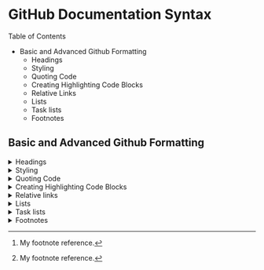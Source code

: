 # GitHub Documentation Syntax

Table of Contents
- Basic and Advanced Github Formatting
  - Headings
  - Styling
  - Quoting Code
  - Creating Highlighting Code Blocks
  - Relative Links
  - Lists
  - Task lists
  - Footnotes

## Basic and Advanced Github Formatting
<details>
  <summary>
    Headings
  </summary>
  <p>
  To create a heading, add one to six # symbols before your heading text. The number of # you use will determine the size of the heading.

  Example:
  - # The largest heading
  - ## The second largest heading
  - ###### The smallest heading
</p>
</details>

<details>
  <summary>
    Styling
  </summary>
  <p>
You can create tables with pipes | and hyphens -,. Hyphens are used to create each column's header, while pipes seperate each column. You must include a blank line before your table in order for it to correctly render.

| Style | Syntax | Keyboard Shortcut | Example | Output |
| --- | --- | --- | --- | --- |
| Bold | ** ** or __ __ | Ctrl + B | <quote>** This is bold text **</quote> | **This is bold text** |
| Italic |	* * or _ _ | Ctrl+I | * This text is italicized *	| *This text is italicized* |
| Strikethrough | 	~~ ~~	| | ~~ This was mistaken text ~~ | ~~This was mistaken text~~ |
| Bold and nested italic	| ** ** and _ _	| | ** This text is _extremely_ important ** |	This text is extremely important |
| All bold and italic |	*** ***	| | *** All this text is important ***	| ***All this text is important*** |
| Subscript	| <sub> </sub> | | <sub> This is a subscript text </sub> |	This is a subscript text| 
| Superscript	| <sup> </sup> | | <sup>This is a superscript text</sup> |	This is a superscript text |
</p>
</details>

<details>
  <summary>
  Quoting Code
  </summary>
  <p>
  You can call out code or command within a sentence with single backticks. (AltGr + , / ş or Ctrl + E) The text within the backticks will not be formatted. 

  Example: 
  git status 
  git add
  git commit

  Some basic Git commands are:
  ```
  git status
  git add
  git commit
  ```
  </p>
</details>

<details>
  <summary>
    Creating Highlighting Code Blocks
  </summary>
  <p>
  You can create fenced code blocks by placing triple backticks ``` before and after the code block. We recommend placing a blank line before and after code blocks to make the raw formatting easier to read.

  Example:
  using System.Collections as;

  ```csharp
  using System.Collections;
  ```
  </p>
</details>

<details>
  <summary>
  Relative links
  </summary>
  <p>
  You can define relative links and image paths in your rendered files to help readers navigate to other files in your repository.

  A relative link is a link that is relative to the current file. For example, if you have a README file in your root of your repository, and you have another file in docs/CONTRIBUTING.md, the relative link to CONTRIBUTING.md in your README.md might look like:

  Syntax:
  ```
  [Contributing guidelines for this project](docs/CONTRIBUTING.md)
  ```
  Output:
  [Contributing guidelines for this project](docs/CONTRIBUTING.md)
  </p>
</details>

<details>
  <summary>
  Lists
  </summary>
  <p>
  You can make an unordered list by preceding one or more lines of text with -, *, or +.

  Syntax:

  <quote>
  - CSharp
  + CSharp
  * CSharp
  </quote>

  Output:
  - CSharp
  + CSharp
  * CSharp
  </p>

  To order your list, precede each line with a number.
  Syntax:
  <quote>
  1. CSharp
  2. CSharp
  3. CSharp    
  </quote>

  Output:
  1. CSharp
  2. CSharp
  3. CSharp
</details>

<details>
  <summary>
  Task lists
  </summary>
  <p>
To create a task list, preface list items with a hyphen and space followed by [ ]. T
To mark a task as complete, use [x].

Syntax:
<quote>
  - [x] #739
  - [ ] https://github.com/octo-org/octo-repo/issues/740
  - [ ] Add delight to the experience when all tasks are complete :tada:
</quote>

Output:
- [x] #739
- [ ] https://github.com/octo-org/octo-repo/issues/740
- [ ] Add delight to the experience when all tasks are complete :tada:
  </p>
</details>

<details>
  <summary>
  Footnotes
  </summary>
  <p>
  You can use add footnotes to your content by using this bracket syntax [ ^ 1 ]:

  Example:

  Here is a simple footnote[^1].

  [^1]: My footnote reference.

  Output:
Here is a simple footnote[^1].

[^1]: My footnote reference.  
  </p>
</details>